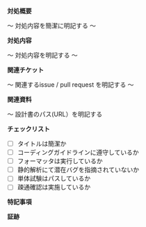 **対処概要**

 ～ 対処内容を簡潔に明記する ～

**対処内容**

 ～ 対処内容を明記する ～

**関連チケット**

 ～ 関連するissue / pull request を明記する ～

**関連資料**

 ～ 設計書のパス(URL）を明記する

**チェックリスト**

  - [ ] タイトルは簡潔か
  - [ ] コーディングガイドラインに遵守しているか
  - [ ] フォーマッタは実行しているか
  - [ ] 静的解析にて潜在バグを指摘されていないか
  - [ ] 単体試験はパスしているか
  - [ ] 疎通確認は実施しているか

**特記事項**


**証跡**
